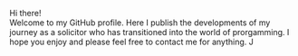 Hi there!  
Welcome to my GitHub profile.  Here I publish the developments of my journey as a solicitor who has transitioned into the world of prorgamming.
I hope you enjoy and please feel free to contact me for anything.
J
